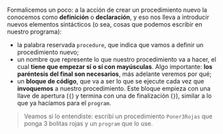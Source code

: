 Formalicemos un poco: a la acción de crear un procedimiento nuevo la conocemos como **definición** o **declaración**, y eso nos lleva a introducir nuevos elementos sintácticos (o sea, cosas que podemos escribir en nuestro programa):

- la palabra reservada `procedure`, que indica que vamos a definir un procedimiento nuevo;
- un nombre que represente lo que nuestro procedimiento va a hacer, el cual **tiene que empezar sí o sí con mayúsculas**. Algo importante: **los paréntesis del final son necesarios**, más adelante veremos por qué;
- un **bloque de código**, que va a ser lo que se ejecute cada vez que **invoquemos** a nuestro procedimiento. Este bloque empieza con una llave de apertura (`{`) y termina con una de finalización (`}`), similar a lo que ya hacíamos para el `program`.

> Veamos si lo entendiste: escribí un procedimiento `Poner3Rojas` que ponga 3 bolitas rojas y un `program` que lo use.